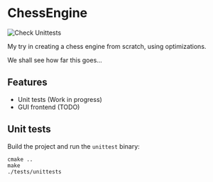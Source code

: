 # ChessEngine
![Check Unittests](https://github.com/maede97/ChessEngine/workflows/Check%20Unittests/badge.svg)

My try in creating a chess engine from scratch, using optimizations.

We shall see how far this goes...

## Features
- Unit tests (Work in progress)
- GUI frontend (TODO)

## Unit tests
Build the project and run the `unittest` binary:
```[bash]
cmake ..
make
./tests/unittests
```
